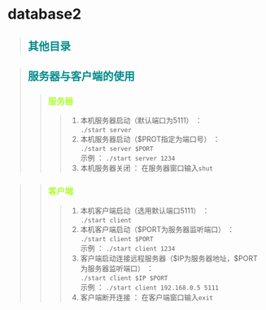 # database2

>## <font color=#008b8b>其他目录</font>

>## <font color=#008b8b>服务器与客户端的使用</font>
>>### <font color=#adff2f>服务器</font>
>>>1. 本机服务器启动（默认端口为5111） ：   
`./start server`  
>>>2. 本机服务器启动（$PROT指定为端口号） ：    
`./start server $PORT`  
示例 ： `./start server 1234`
>>>3. 本机服务器关闭 ： 在服务器窗口输入`shut`  

>>### <font color=#adff2f>客户端</font>
>>>1. 本机客户端启动（选用默认端口5111） ：     
`./start client`
>>>2. 本机客户端启动（$PORT为服务器监听端口） ：    
`./start client $PORT`  
示例 ： `./start client 1234`   
>>>3. 客户端启动连接远程服务器（\$IP为服务器地址，$PORT为服务器监听端口） ：    
`./start client $IP $PORT`  
示例 ： `./start client 192.168.0.5 5111`   
>>>4. 客户端断开连接 ： 在客户端窗口输入`exit`
